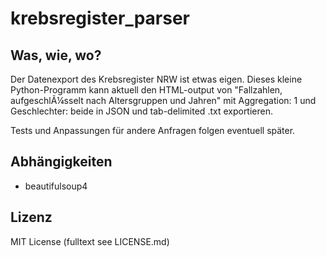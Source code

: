 # krebsregister_parser
## Was, wie, wo?
Der Datenexport des Krebsregister NRW ist etwas eigen. Dieses kleine Python-Programm kann aktuell den HTML-output von "Fallzahlen, aufgeschlÃ¼sselt nach Altersgruppen und Jahren" mit Aggregation: 1 und Geschlechter: beide in JSON und tab-delimited .txt exportieren.

Tests und Anpassungen für andere Anfragen folgen eventuell später.

## Abhängigkeiten
- beautifulsoup4

## Lizenz
MIT License (fulltext see LICENSE.md)
